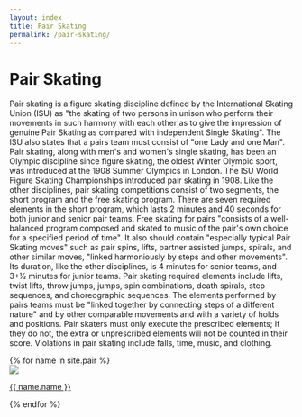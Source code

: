 ```yaml
---
layout: index
title: Pair Skating
permalink: /pair-skating/
---
```


<h1>Pair Skating</h1>
<p class="para">Pair skating is a figure skating discipline defined by the International Skating Union (ISU) as "the skating of two persons in unison who perform their movements in such harmony with each other as to give the impression of genuine Pair Skating as compared with independent Single Skating". The ISU also states that a pairs team must consist of "one Lady and one Man". Pair skating, along with men's and women's single skating, has been an Olympic discipline since figure skating, the oldest Winter Olympic sport, was introduced at the 1908 Summer Olympics in London. The ISU World Figure Skating Championships introduced pair skating in 1908.
Like the other disciplines, pair skating competitions consist of two segments, the short program and the free skating program. There are seven required elements in the short program, which lasts 2 minutes and 40 seconds for both junior and senior pair teams. Free skating for pairs "consists of a well-balanced program composed and skated to music of the pair's own choice for a specified period of time". It also should contain "especially typical Pair Skating moves" such as pair spins, lifts, partner assisted jumps, spirals, and other similar moves, "linked harmoniously by steps and other movements". Its duration, like the other disciplines, is 4 minutes for senior teams, and 3+1⁄2 minutes for junior teams. Pair skating required elements include lifts, twist lifts, throw jumps, jumps, spin combinations, death spirals, step sequences, and choreographic sequences. The elements performed by pairs teams must be "linked together by connecting steps of a different nature" and by other comparable movements and with a variety of holds and positions. Pair skaters must only execute the prescribed elements; if they do not, the extra or unprescribed elements will not be counted in their score. Violations in pair skating include falls, time, music, and clothing.
</p>
<div class="line2"></div>
    
<div class="gallary">  
{% for name in site.pair %}
   <div class="card">
     <a href = "{{ name.url | relative_url }}"><img class="image" src="{{ name.img-url }}"></a>
     <p class="card-name"><a href = "{{ name.url | relative_url }}">{{ name.name }}</a></p>
    </div>  
{% endfor %}
</div>  
